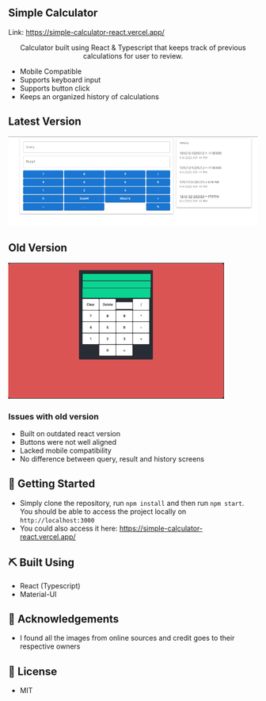 <h2 align="left">Simple Calculator </h2> 

Link: https://simple-calculator-react.vercel.app/

<p align="center"> 
Calculator built using React & Typescript that keeps track of previous calculations for user to review.
</p>

- Mobile Compatible
- Supports keyboard input
- Supports button click
- Keeps an organized history of calculations

## Latest Version

![New Version](./.docs/assets/new-version.png)

## Old Version

![Old Version](./.docs/assets/old-version.png)

### Issues with old version
- Built on outdated react version
- Buttons were not well aligned
- Lacked mobile compatibility
- No difference between query, result and history screens

## 🏁 Getting Started <a name = "#getting_started"></a>  
- Simply clone the repository, run `npm install` and then run `npm start`. You should be able to access the project locally on `http://localhost:3000`
- You could also access it here: https://simple-calculator-react.vercel.app/

## ⛏️ Built Using <a name = "built_using"></a>  
- React (Typescript)
- Material-UI
  
## 👏 Acknowledgements <a name = "acknowledgement"></a>    
- I found all the images from online sources and credit goes to their respective owners
  
## 📝 License <a name = "acknowledgement"></a>  
- MIT


